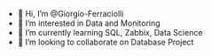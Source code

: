 - 👋 Hi, I’m @Giorgio-Ferraciolli
- 👀 I’m interested in Data and Monitoring
- 🌱 I’m currently learning SQL, Zabbix, Data Science
- 💞️ I’m looking to collaborate on Database Project


<!---
Giorgio-Ferraciolli/Giorgio-Ferraciolli is a ✨ special ✨ repository because its `README.md` (this file) appears on your GitHub profile.
You can click the Preview link to take a look at your changes.
--->
